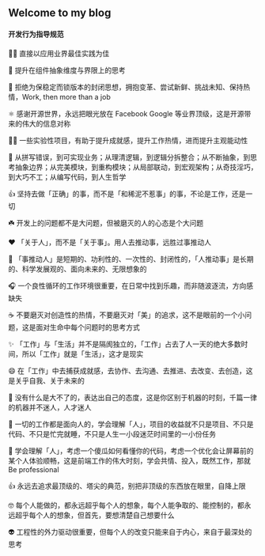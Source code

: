 ## Welcome to my blog

#### 开发行为指导规范

👨‍💻 直接以应用业界最佳实践为佳

🐒 提升在组件抽象维度与界限上的思考

🚀 拒绝为保稳定而锁版本的封闭思想，拥抱变革、尝试新鲜、挑战未知、保持热情，Work, then more than a job

⚛️ 感谢开源世界，永远把眼光放在 Facebook Google 等业界顶级，这是开源带来的伟大的信息对称

👨‍🔬 一些实验性项目，有助于提升成就感，提升工作热情，进而提升主观能动性

🤔 从拼写错误，到可实现业务；从理清逻辑，到逻辑分拆整合；从不断抽象，到思考抽象边界；从完美模块，到重构模块；从局部联动，到宏观架构；从奇技淫巧，到大巧不工；从编写代码，到人生哲学

👍 坚持去做「正确」的事，而不是「和稀泥不惹事」的事，不论是工作，还是一切

☘️ 开发上的问题都不是大问题，但被磨灭的人的心态是个大问题

❤️ 「关于人」，而不是「关于事」。用人去推动事，远胜过事推动人

🤗 「事推动人」是短期的、功利性的、一次性的、封闭性的，「人推动事」是长期的、科学发展观的、面向未来的、无限想象的

🎧 一个良性循环的工作环境很重要，在日常中找到乐趣，而非随波逐流，方向感缺失

☕️ 不要磨灭对创造性的热情，不要磨灭对「美」的追求，这不是眼前的一个小问题，这是面对生命中每个问题时的思考方式

✨ 「工作」与「生活」并不是隔阂独立的，「工作」占去了人一天的绝大多数时间，所以「工作」就是「生活」，这才是现实

😄 在「工作」中去捕获成就感，去协作、去沟通、去推进、去改变、去创造，这是关乎自我、关于未来的

🥰 没有什么是大不了的，表达出自己的态度，这是你区别于机器的时刻，千篇一律的机器并不迷人，人才迷人

🍻 一切的工作都是面向人的，学会理解「人」，项目的收益就不只是项目、不只是代码、不只是忙完就睡，不只是人生一小段迷茫时间里的一小份任务

🐤 学会理解「人」，考虑一个傻瓜如何看懂你的代码，考虑一个优化会让屏幕前的某个人体验顺畅，这是前端工作的伟大时刻，学会共情、投入，既然工作，那就 Be professional

👍 永远去追求最顶级的、塔尖的典范，别把非顶级的东西放在眼里，自降上限

🤓 每个人能做的，都永远超乎每个人的想象，每个人能争取的、能控制的，都永远超乎每个人的想象，但首先，要想清楚自己想要什么

👽 工程性的外力驱动很重要，但每个人的改变只能来自于内心，来自于最深处的思考

